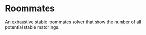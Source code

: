 # Roommates

An exhaustive stable roommates solver that show the number of all potential stable matchings.
